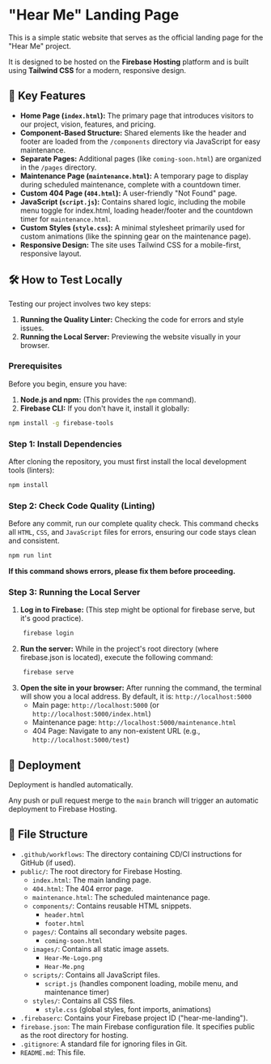 # **"Hear Me" Landing Page**

This is a simple static website that serves as the official landing page for the "Hear Me" project.

It is designed to be hosted on the **Firebase Hosting** platform and is built using **Tailwind CSS** for a modern, responsive design.

## **🌟 Key Features**

* **Home Page (`index.html`):** The primary page that introduces visitors to our project, vision, features, and pricing.
* **Component-Based Structure:** Shared elements like the header and footer are loaded from the `/components` directory via JavaScript for easy maintenance.
* **Separate Pages:** Additional pages (like `coming-soon.html`) are organized in the `/pages` directory.
* **Maintenance Page (`maintenance.html`):** A temporary page to display during scheduled maintenance, complete with a countdown timer.
* **Custom 404 Page (`404.html`):** A user-friendly "Not Found" page.
* **JavaScript (`script.js`):** Contains shared logic, including the mobile menu toggle for index.html, loading header/footer and the countdown timer for `maintenance.html`.
* **Custom Styles (`style.css`):** A minimal stylesheet primarily used for custom animations (like the spinning gear on the maintenance page).
* **Responsive Design:** The site uses Tailwind CSS for a mobile-first, responsive layout.

## **🛠️ How to Test Locally**

Testing our project involves two key steps:
1.  **Running the Quality Linter:** Checking the code for errors and style issues.
2.  **Running the Local Server:** Previewing the website visually in your browser.

### Prerequisites

Before you begin, ensure you have:
1.  **Node.js and npm:** (This provides the `npm` command).
2.  **Firebase CLI:** If you don't have it, install it globally:
```bash
npm install -g firebase-tools
```

### Step 1: Install Dependencies

After cloning the repository, you must first install the local development tools (linters):
```bash
npm install
```

### Step 2: Check Code Quality (Linting)

Before any commit, run our complete quality check. This command checks all `HTML`, `CSS`, and `JavaScript` files for errors, ensuring our code stays clean and consistent.
```bash
npm run lint
```

**If this command shows errors, please fix them before proceeding.**

### Step 3: **Running the Local Server**

1. **Log in to Firebase:** (This step might be optional for firebase serve, but it's good practice).
```bash
    firebase login
```

2. **Run the server:** While in the project's root directory (where firebase.json is located), execute the following command:
```bash
    firebase serve
```

3. **Open the site in your browser:** After running the command, the terminal will show you a local address. By default, it is: `http://localhost:5000`
   * Main page: `http://localhost:5000` (or `http://localhost:5000/index.html`)
   * Maintenance page: `http://localhost:5000/maintenance.html`
   * 404 Page: Navigate to any non-existent URL (e.g., `http://localhost:5000/test`)

## **🚀 Deployment**

Deployment is handled automatically.

Any push or pull request merge to the `main` branch will trigger an automatic deployment to Firebase Hosting.

## **📁 File Structure**

* `.github/workflows`: The directory containing CD/CI instructions for GitHub (if used).
* `public/`: The root directory for Firebase Hosting.
  * `index.html`: The main landing page.
  * `404.html`: The 404 error page.
  * `maintenance.html`: The scheduled maintenance page.
  * `components/`: Contains reusable HTML snippets.
    * `header.html`
    * `footer.html`
  * `pages/`: Contains all secondary website pages.
    * `coming-soon.html`
  * `images/`: Contains all static image assets.
    * `Hear-Me-Logo.png`
    * `Hear-Me.png`
  * `scripts/`: Contains all JavaScript files.
    * `script.js` (handles component loading, mobile menu, and maintenance timer)
  * `styles/`: Contains all CSS files.
    * `style.css` (global styles, font imports, animations)
* `.firebaserc`: Contains your Firebase project ID ("hear-me-landing").
* `firebase.json`: The main Firebase configuration file. It specifies public as the root directory for hosting.
* `.gitignore`: A standard file for ignoring files in Git.
* `README.md`: This file.
